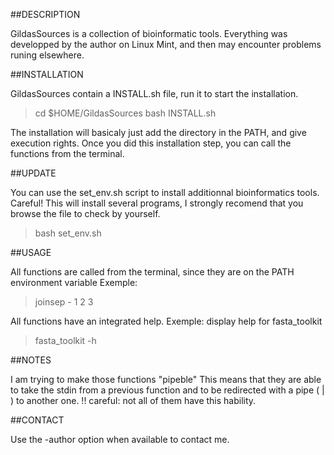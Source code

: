 ##DESCRIPTION

GildasSources is a collection of bioinformatic tools.
Everything was developped by the author on Linux Mint, and then may encounter problems runing elsewhere.

##INSTALLATION

GildasSources contain a INSTALL.sh file, run it to start the installation.
> cd $HOME/GildasSources
> bash INSTALL.sh

The installation will basicaly just add the directory in the PATH, and give execution rights.
Once you did this installation step, you can call the functions from the terminal.

##UPDATE

You can use the set_env.sh script to install additionnal bioinformatics tools.
Careful! This will install several programs, I strongly recomend that you browse the file to check by yourself.
> bash set_env.sh


##USAGE

All functions are called from the terminal, since they are on the PATH environment variable
Exemple: 
> joinsep - 1 2 3

All functions have an integrated help. 
Exemple: display help for fasta_toolkit
> fasta_toolkit -h

##NOTES

I am trying to make those functions "pipeble"
This means that they are able to take the stdin from a previous function 
and to be redirected with a pipe ( | ) to another one.
!! careful: not all of them have this hability.

##CONTACT

Use the -author option when available to contact me.
